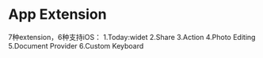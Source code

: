 # App Extension

7种extension，6种支持iOS：
1.Today:widet
2.Share
3.Action
4.Photo Editing
5.Document Provider
6.Custom Keyboard
